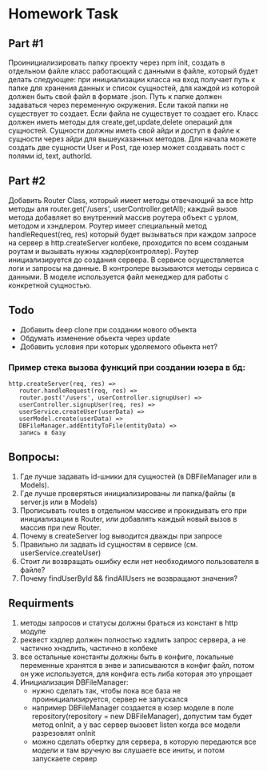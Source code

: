 # Homework Task

## Part #1
Проинициализировать папку проекту через npm init, создать в отдельном файле класс работающий с данными в файле, который будет делать следующее: при инициализации класса на вход получает путь к папке для хранения данных и список сущностей, для каждой из которой должен быть свой файл в формате .json. Путь к папке должен задаваться через переменную окружения. Если такой папки не существует то создает. Если файла не существует то создает его. Класс должен иметь методы для create,get,update,delete операций для сущностей. Сущности должны иметь свой айди и доступ в файле к сущности через айди для вышеуказанных методов. Для начала можете создать две сущности User и Post, где юзер может создавать пост с полями id, text, authorId.

## Part #2
Добавить Router Class, который имеет методы отвечающий за все http методы аля router.get('/users', userController.getAll); каждый вызов метода добавляет во внутренний массив роутера объект с урлом, методом и хэндлером. Роутер имеет специальный метод handleRequest(req, res) который будет вызываться при каждом запросе на сервер в http.createServer колбеке, проходится по всем созданым роутам и вызывать нужны хэдлер(контроллер). Роутер инициализируется до создания сервера. В сервисе осуществляется логи и запросы на данные. В контролере вызываются методы сервиса с данными. В моделе используется файл менеджер для работы с конкретной сущностью.

## Todo
 - Добавить deep clone при создании нового объекта
 - Обдумать измeнение обьекта через update
 - Добавить условия при которых удоляемого обьекта нет?


### Пример стека вызова функций при создании юзера в бд:
```
http.createServer(req, res) =>
   router.handleRequest(req, res) =>
   router.post('/users', userController.signupUser) =>
   userController.signupUser(req, res) =>
   userService.createUser(userData) =>
   userModel.create(userData) => 
   DBFileManager.addEntityToFile(entityData) =>
   запись в базу
```

## Вопросы:

1. Где лучше задавать id-шники для сущностей (в DBFileManager или в Models).
2. Где лучше проверяться инициализированы ли папка/файлы (в server.js или в Models)
3. Прописывать routes в отдельном массиве и прокидывать его при инициализации в Router, или добавлять каждый новый вызов в массив при new Router.
4. Почему в createServer log выводится дважды при запросе
5. Правильно ли задвать id сущностям в сервисе (см. userService.createUser)
6. Стоит ли возвращать ошибку если нет необходимого пользователя в файле?
7. Почему findUserById && findAllUsers не возвращают значения?

## Requirments
1. методы запросов и статусы должны браться из констант в http модуле
2. реквест хэдлер должен полностью хэдлить запрос сервера, а не частично хнэдлить, частично в колбеке
3. все остальные константы должны быть в конфиге, локальные переменные хранятся в энве и записываются в конфиг файл, потом он уже используется, для конфига есть либа которая это упрощает
4. Инициализация DBFileManager:
   - нужно сделать так, чтобы пока все база не проинициализируется, сервер не запускался
   - например DBFileManager создается в юзер моделе в поле repository(repository = new DBFileManager), допустим там будет метод onInit, а у вас сервер вызовет listen когда все модели разрезовлят onInit
   - можно сделать обертку для сервера, в которую передаются все модели и там вручную вы слушаете все иниты, и потом запускаете сервер